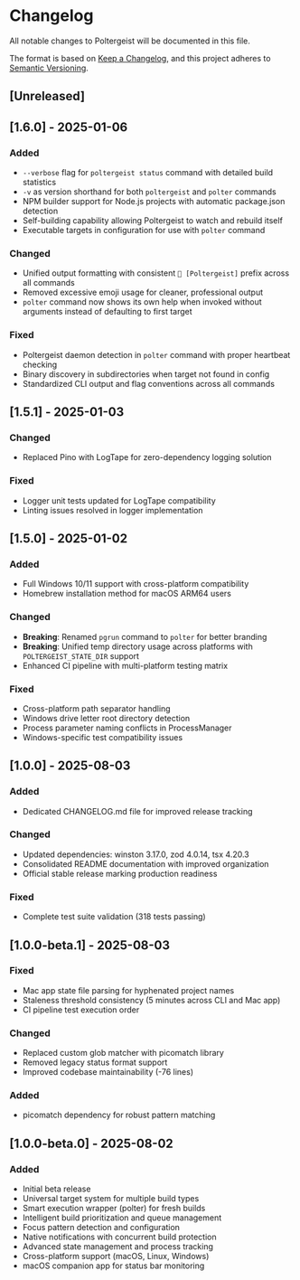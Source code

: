 # Changelog

All notable changes to Poltergeist will be documented in this file.

The format is based on [Keep a Changelog](https://keepachangelog.com/en/1.0.0/),
and this project adheres to [Semantic Versioning](https://semver.org/spec/v2.0.0.html).

## [Unreleased]

## [1.6.0] - 2025-01-06

### Added
- `--verbose` flag for `poltergeist status` command with detailed build statistics
- `-v` as version shorthand for both `poltergeist` and `polter` commands
- NPM builder support for Node.js projects with automatic package.json detection
- Self-building capability allowing Poltergeist to watch and rebuild itself
- Executable targets in configuration for use with `polter` command

### Changed
- Unified output formatting with consistent `👻 [Poltergeist]` prefix across all commands
- Removed excessive emoji usage for cleaner, professional output
- `polter` command now shows its own help when invoked without arguments instead of defaulting to first target

### Fixed
- Poltergeist daemon detection in `polter` command with proper heartbeat checking
- Binary discovery in subdirectories when target not found in config
- Standardized CLI output and flag conventions across all commands

## [1.5.1] - 2025-01-03

### Changed
- Replaced Pino with LogTape for zero-dependency logging solution

### Fixed
- Logger unit tests updated for LogTape compatibility
- Linting issues resolved in logger implementation

## [1.5.0] - 2025-01-02

### Added
- Full Windows 10/11 support with cross-platform compatibility
- Homebrew installation method for macOS ARM64 users

### Changed
- **Breaking**: Renamed `pgrun` command to `polter` for better branding
- **Breaking**: Unified temp directory usage across platforms with `POLTERGEIST_STATE_DIR` support
- Enhanced CI pipeline with multi-platform testing matrix

### Fixed
- Cross-platform path separator handling
- Windows drive letter root directory detection
- Process parameter naming conflicts in ProcessManager
- Windows-specific test compatibility issues

## [1.0.0] - 2025-08-03

### Added
- Dedicated CHANGELOG.md file for improved release tracking

### Changed  
- Updated dependencies: winston 3.17.0, zod 4.0.14, tsx 4.20.3
- Consolidated README documentation with improved organization
- Official stable release marking production readiness

### Fixed
- Complete test suite validation (318 tests passing)

## [1.0.0-beta.1] - 2025-08-03

### Fixed
- Mac app state file parsing for hyphenated project names
- Staleness threshold consistency (5 minutes across CLI and Mac app)
- CI pipeline test execution order

### Changed
- Replaced custom glob matcher with picomatch library
- Removed legacy status format support
- Improved codebase maintainability (-76 lines)

### Added
- picomatch dependency for robust pattern matching

## [1.0.0-beta.0] - 2025-08-02

### Added
- Initial beta release
- Universal target system for multiple build types
- Smart execution wrapper (polter) for fresh builds
- Intelligent build prioritization and queue management
- Focus pattern detection and configuration
- Native notifications with concurrent build protection
- Advanced state management and process tracking
- Cross-platform support (macOS, Linux, Windows)
- macOS companion app for status bar monitoring